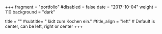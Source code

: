 +++
fragment = "portfolio"
#disabled = false
date = "2017-10-04"
weight = 110
background = "dark"

title = ""
#subtitle= " lädt zum Kochen ein."
#title_align = "left" # Default is center, can be left, right or center
+++